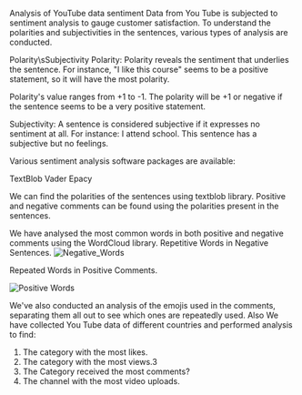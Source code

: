 Analysis of YouTube data sentiment
Data from You Tube is subjected to sentiment analysis to gauge customer satisfaction. To understand the polarities and subjectivities in the sentences, various types of analysis are conducted.



Polarity\sSubjectivity
Polarity: Polarity reveals the sentiment that underlies the sentence. For instance, "I like this course" seems to be a positive statement, so it will have the most polarity. 

Polarity's value ranges from +1 to -1. The polarity will be +1 or negative if the sentence seems to be a very positive statement.

Subjectivity: A sentence is considered subjective if it expresses no sentiment at all. For instance: I attend school. This sentence has a subjective but no feelings.

Various sentiment analysis software packages are available:

TextBlob
Vader
Epacy

We can find the polarities of the sentences using textblob library.
Positive and negative comments can be found using the polarities present in the sentences.

We have analysed the most common words in both positive and negative comments using the WordCloud library.
Repetitive Words in Negative Sentences.
![Negative_Words](https://user-images.githubusercontent.com/96531123/191941177-15292e70-046b-4210-b913-ac4e3d7b9e59.JPG)

Repeated Words in Positive Comments.

![Positive Words](https://user-images.githubusercontent.com/96531123/191941200-8982b5ed-beca-4e88-a701-ea25e98a28bf.JPG)

We've also conducted an analysis of the emojis used in the comments, separating them all out to see which ones are repeatedly used.
Also We have collected You Tube data of different countries and performed analysis to find:
1. The category with the most likes.
2. The category with the most views.3
3. The Category received the most comments?
4. The channel with the most video uploads.



